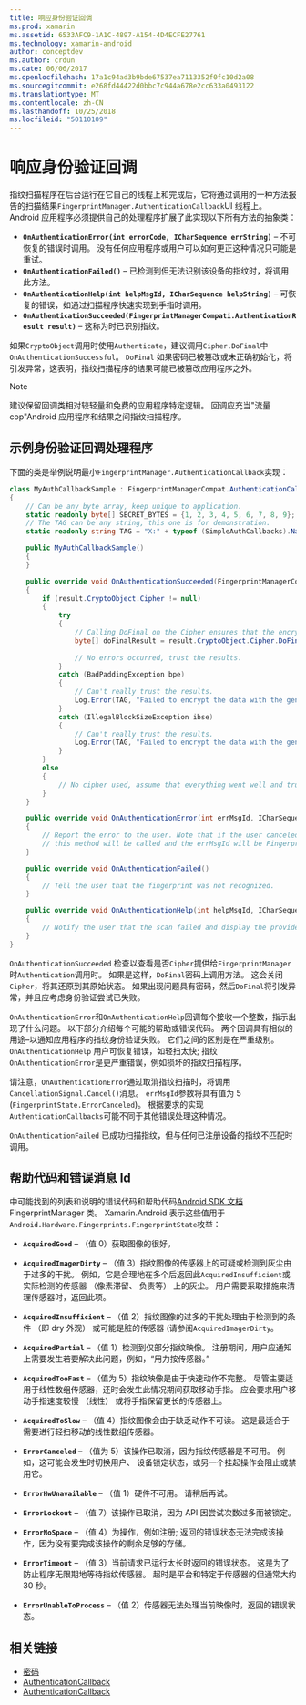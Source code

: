 ```yaml
---
title: 响应身份验证回调
ms.prod: xamarin
ms.assetid: 6533AFC9-1A1C-4897-A154-4D4ECFE27761
ms.technology: xamarin-android
author: conceptdev
ms.author: crdun
ms.date: 06/06/2017
ms.openlocfilehash: 17a1c94ad3b9bde67537ea7113352f0fc10d2a08
ms.sourcegitcommit: e268fd44422d0bbc7c944a678e2cc633a0493122
ms.translationtype: MT
ms.contentlocale: zh-CN
ms.lasthandoff: 10/25/2018
ms.locfileid: "50110109"
---
```

# <a name="responding-to-authentication-callbacks"></a>响应身份验证回调

指纹扫描程序在后台运行在它自己的线程上和完成后，它将通过调用的一种方法报告的扫描结果`FingerprintManager.AuthenticationCallback`UI 线程上。 Android 应用程序必须提供自己的处理程序扩展了此实现以下所有方法的抽象类：

* **`OnAuthenticationError(int errorCode, ICharSequence errString)`** &ndash; 不可恢复的错误时调用。 没有任何应用程序或用户可以如何更正这种情况只可能是重试。
* **`OnAuthenticationFailed()`** &ndash; 已检测到但无法识别该设备的指纹时，将调用此方法。
* **`OnAuthenticationHelp(int helpMsgId, ICharSequence helpString)`** &ndash; 可恢复的错误，如通过扫描程序快速实现到手指时调用。
* **`OnAuthenticationSucceeded(FingerprintManagerCompati.AuthenticationResult result)`** &ndash; 这称为时已识别指纹。

如果`CryptoObject`调用时使用`Authenticate`，建议调用`Cipher.DoFinal`中`OnAuthenticationSuccessful`。
`DoFinal` 如果密码已被篡改或未正确初始化，将引发异常，这表明，指纹扫描程序的结果可能已被篡改应用程序之外。


> [!NOTE]
> 建议保留回调类相对较轻量和免费的应用程序特定逻辑。 回调应充当"流量 cop"Android 应用程序和结果之间指纹扫描程序。

## <a name="a-sample-authentication-callback-handler"></a>示例身份验证回调处理程序

下面的类是举例说明最小`FingerprintManager.AuthenticationCallback`实现： 

```csharp
class MyAuthCallbackSample : FingerprintManagerCompat.AuthenticationCallback
{
    // Can be any byte array, keep unique to application.
    static readonly byte[] SECRET_BYTES = {1, 2, 3, 4, 5, 6, 7, 8, 9};
    // The TAG can be any string, this one is for demonstration.
    static readonly string TAG = "X:" + typeof (SimpleAuthCallbacks).Name;

    public MyAuthCallbackSample()
    {
    }

    public override void OnAuthenticationSucceeded(FingerprintManagerCompat.AuthenticationResult result)
    {
        if (result.CryptoObject.Cipher != null) 
        {
            try
            {
                // Calling DoFinal on the Cipher ensures that the encryption worked.
                byte[] doFinalResult = result.CryptoObject.Cipher.DoFinal(SECRET_BYTES);
    
                // No errors occurred, trust the results.              
            }
            catch (BadPaddingException bpe)
            {
                // Can't really trust the results.
                Log.Error(TAG, "Failed to encrypt the data with the generated key." + bpe);
            }
            catch (IllegalBlockSizeException ibse)
            {
                // Can't really trust the results.
                Log.Error(TAG, "Failed to encrypt the data with the generated key." + ibse);
            }
        }
        else
        {
            // No cipher used, assume that everything went well and trust the results.
        }
    }

    public override void OnAuthenticationError(int errMsgId, ICharSequence errString)
    {
        // Report the error to the user. Note that if the user canceled the scan,
        // this method will be called and the errMsgId will be FingerprintState.ErrorCanceled.
    }

    public override void OnAuthenticationFailed()
    {
        // Tell the user that the fingerprint was not recognized.
    }

    public override void OnAuthenticationHelp(int helpMsgId, ICharSequence helpString)
    {
        // Notify the user that the scan failed and display the provided hint.
    }
}
```

`OnAuthenticationSucceeded` 检查以查看是否`Cipher`提供给`FingerprintManager`时`Authentication`调用时。 如果是这样，`DoFinal`密码上调用方法。 这会关闭`Cipher`，将其还原到其原始状态。 如果出现问题具有密码，然后`DoFinal`将引发异常，并且应考虑身份验证尝试已失败。

`OnAuthenticationError`和`OnAuthenticationHelp`回调每个接收一个整数，指示出现了什么问题。 以下部分介绍每个可能的帮助或错误代码。 两个回调具有相似的用途&ndash;以通知应用程序的指纹身份验证失败。 它们之间的区别是在严重级别。 `OnAuthenticationHelp` 用户可恢复错误，如轻扫太快; 指纹`OnAuthenticationError`是更严重错误，例如损坏的指纹扫描程序。

请注意，`OnAuthenticationError`通过取消指纹扫描时，将调用`CancellationSignal.Cancel()`消息。 `errMsgId`参数将具有值为 5 (`FingerprintState.ErrorCanceled`)。 根据要求的实现`AuthenticationCallbacks`可能不同于其他错误处理这种情况。 

`OnAuthenticationFailed` 已成功扫描指纹，但与任何已注册设备的指纹不匹配时调用。 

## <a name="help-codes-and-error-message-ids"></a>帮助代码和错误消息 Id 

中可能找到的列表和说明的错误代码和帮助代码[Android SDK 文档](http://developer.android.com/reference/android/hardware/fingerprint/FingerprintManager.html#FINGERPRINT_ACQUIRED_GOOD)FingerprintManager 类。 Xamarin.Android 表示这些值用于`Android.Hardware.Fingerprints.FingerprintState`枚举：


-   **`AcquiredGood`** &ndash; （值 0）获取图像的很好。


-   **`AcquiredImagerDirty`** &ndash; （值 3）指纹图像的传感器上的可疑或检测到灰尘由于过多的干扰。 例如，它是合理地在多个后返回此`AcquiredInsufficient`或实际检测的传感器 （像素滞留、 负责等） 上的灰尘。 用户需要采取措施来清理传感器时，返回此项。


-   **`AcquiredInsufficient`** &ndash; （值 2）指纹图像的过多的干扰处理由于检测到的条件 （即 dry 外观） 或可能是脏的传感器 (请参阅`AcquiredImagerDirty`。



-   **`AcquiredPartial`** &ndash; （值 1）检测到仅部分指纹映像。 注册期间，用户应通知上需要发生若要解决此问题，例如，&ldquo;用力按传感器。&rdquo;



-   **`AcquiredTooFast`** &ndash; （值为 5）指纹映像是由于快速动作不完整。 尽管主要适用于线性数组传感器，还时会发生此情况期间获取移动手指。 应会要求用户移动手指速度较慢 （线性） 或将手指保留更长的传感器上。




-   **`AcquiredToSlow`** &ndash; （值 4）指纹图像会由于缺乏动作不可读。 这是最适合于需要进行轻扫移动的线性数组传感器。



-   **`ErrorCanceled`** &ndash; （值为 5）该操作已取消，因为指纹传感器是不可用。 例如，这可能会发生时切换用户、 设备锁定状态，或另一个挂起操作会阻止或禁用它。



-   **`ErrorHwUnavailable`** &ndash; （值 1）硬件不可用。 请稍后再试。




-   **`ErrorLockout`** &ndash; （值 7）该操作已取消，因为 API 因尝试次数过多而被锁定。




-   **`ErrorNoSpace`** &ndash; （值 4）为操作，例如注册; 返回的错误状态无法完成该操作，因为没有要完成该操作的剩余足够的存储。



-   **`ErrorTimeout`** &ndash; （值 3）当前请求已运行太长时返回的错误状态。 这是为了防止程序无限期地等待指纹传感器。 超时是平台和特定于传感器的但通常大约 30 秒。



-   **`ErrorUnableToProcess`** &ndash; （值 2）传感器无法处理当前映像时，返回的错误状态。



## <a name="related-links"></a>相关链接

- [密码](https://docs.oracle.com/javase/7/docs/api/javax/crypto/Cipher.html)
- [AuthenticationCallback](http://developer.android.com/reference/android/hardware/fingerprint/FingerprintManager.AuthenticationCallback.html)
- [AuthenticationCallback](http://developer.android.com/reference/android/support/v4/hardware/fingerprint/FingerprintManagerCompat.AuthenticationCallback.html)
